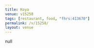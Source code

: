 ```yaml
---
title: Koya
venue: v15258
tags: [restaurant, food, "fhrs:413670"]
permalink: /v/15258/
layout: venue
---
```

null